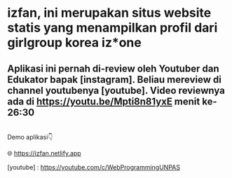 # izfan, ini merupakan situs website statis yang menampilkan profil dari girlgroup korea iz*one
Aplikasi ini pernah di-review oleh Youtuber dan Edukator bapak [instagram]. Beliau mereview di channel youtubenya
[youtube].
Video reviewnya ada di https://youtu.be/Mpti8n81yxE menit ke- 26:30
-------
<br/>
Demo aplikasi👇

🌐 https://izfan.netlify.app


[instagran]: https://instagram.com/sandhikagalih?utm_medium=copy_link
[youtube] : https://youtube.com/c/WebProgrammingUNPAS
